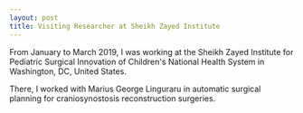 ```yaml
---
layout: post
title: Visiting Researcher at Sheikh Zayed Institute
---
```


From January to March 2019, I was working at the Sheikh Zayed Institute for Pediatric Surgical Innovation of Children's National Health System in Washington, DC, United States. 

There, I worked with Marius George Linguraru in automatic surgical planning for craniosynostosis reconstruction surgeries.
